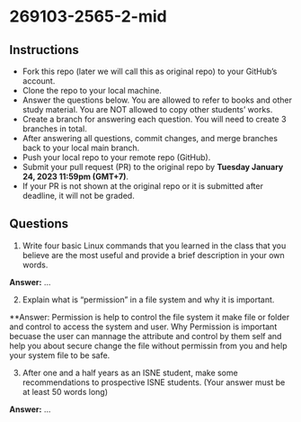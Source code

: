 # 269103-2565-2-mid

## Instructions

- Fork this repo (later we will call this as original repo) to your GitHub’s account. 
- Clone the repo to your local machine.
- Answer the questions below. You are allowed to refer to books and other study material. You are NOT allowed to copy other students’ works. 
- Create a branch for answering each question. You will need to create 3 branches in total.
- After answering all questions, commit changes, and merge branches back to your local main branch.
- Push your local repo to your remote repo (GitHub).
- Submit your pull request (PR) to the original repo by **Tuesday January 24, 2023 11:59pm (GMT+7)**.
- If your PR is not shown at the original repo or it is submitted after deadline, it will not be graded.

## Questions

1. Write four basic Linux commands that you learned in the class that you believe are the most useful and provide a brief description in your own words. 

**Answer:** ...

2. Explain what is “permission” in a file system and why it is important.

**Answer: Permission is help to control the file system it make file or folder and control to access the system and user.
Why Permission is important becuase the user can mannage the attribute and control by them self and help you about secure change the file without permissin from you and help your system file to be safe.


3. After one and a half years as an ISNE student, make some recommendations to prospective ISNE students. (Your answer must be at least 50 words long)

**Answer:** ...
